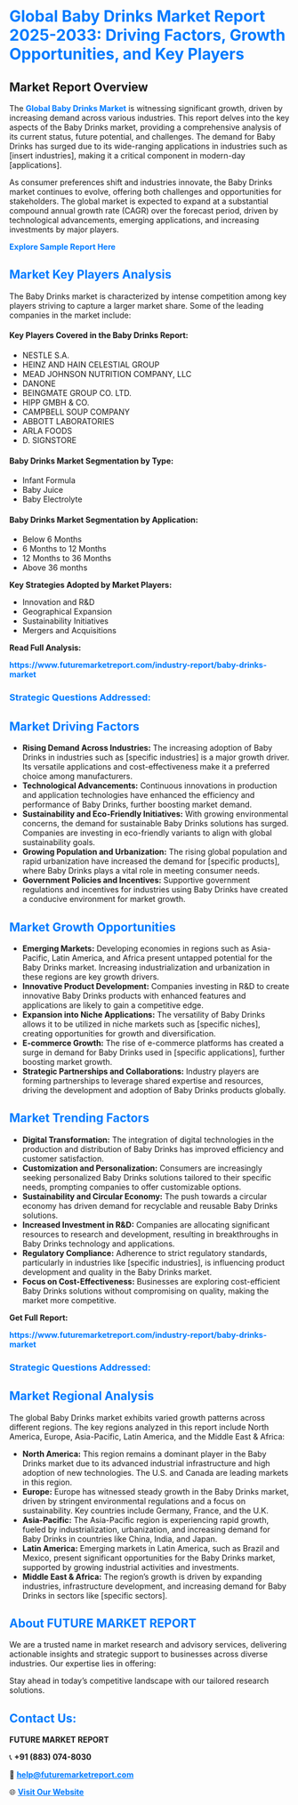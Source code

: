 <h1 style="color: #007BFF;">Global Baby Drinks Market Report 2025-2033: Driving Factors, Growth Opportunities, and Key Players</h1>

<section id="overview">
<h2>Market Report Overview</h2>
<p>The <a href="https://www.futuremarketreport.com/industry-report/baby-drinks-market" style="color: #007BFF; text-decoration: none;"><strong>Global Baby Drinks Market</strong></a> is witnessing significant growth, driven by increasing demand across various industries. This report delves into the key aspects of the Baby Drinks market, providing a comprehensive analysis of its current status, future potential, and challenges. The demand for Baby Drinks has surged due to its wide-ranging applications in industries such as [insert industries], making it a critical component in modern-day [applications].</p>
<p>As consumer preferences shift and industries innovate, the Baby Drinks market continues to evolve, offering both challenges and opportunities for stakeholders. The global market is expected to expand at a substantial compound annual growth rate (CAGR) over the forecast period, driven by technological advancements, emerging applications, and increasing investments by major players.</p>
</section>

<section id="overview">
<p><a href="https://www.futuremarketreport.com/request-sample/reportId=44354" style="color: #007BFF; text-decoration: none;"><strong>Explore Sample Report Here</strong></a></p>
</section>

<section id="key-players">
<h2 style="color: #007BFF;">Market Key Players Analysis</h2>
<p>The Baby Drinks market is characterized by intense competition among key players striving to capture a larger market share. Some of the leading companies in the market include:</p>
<h4>Key Players Covered in the Baby Drinks Report:</h4>
<ul><li>NESTLE S.A.</li><li>HEINZ AND HAIN CELESTIAL GROUP</li><li>MEAD JOHNSON NUTRITION COMPANY, LLC</li><li>DANONE</li><li>BEINGMATE GROUP CO. LTD.</li><li>HIPP GMBH &amp; CO.</li><li>CAMPBELL SOUP COMPANY</li><li>ABBOTT LABORATORIES</li><li>ARLA FOODS</li><li>D. SIGNSTORE</li></ul>
<h4>Baby Drinks Market Segmentation by Type:</h4>
<ul><li>Infant Formula</li><li>Baby Juice</li><li>Baby Electrolyte</li></ul>

<h4>Baby Drinks Market Segmentation by Application:</h4>
<ul><li>Below 6 Months</li><li>6 Months to 12 Months</li><li>12 Months to 36 Months</li><li>Above 36 months</li></ul>
<p><strong>Key Strategies Adopted by Market Players:</strong></p>
<ul>
<li>Innovation and R&D</li>
<li>Geographical Expansion</li>
<li>Sustainability Initiatives</li>
<li>Mergers and Acquisitions</li>
</ul>
</section>

<section>
<p><strong>Read Full Analysis: </strong></p><a href="https://www.futuremarketreport.com/industry-report/baby-drinks-market" style="color: #007BFF; text-decoration: none;"><strong>https://www.futuremarketreport.com/industry-report/baby-drinks-market</strong></a>
<h3 style="color: #007BFF;">Strategic Questions Addressed:</h3>
</section>

<section id="driving-factors">
<h2 style="color: #007BFF;">Market Driving Factors</h2>
<ul>
<li><strong>Rising Demand Across Industries:</strong> The increasing adoption of Baby Drinks in industries such as [specific industries] is a major growth driver. Its versatile applications and cost-effectiveness make it a preferred choice among manufacturers.</li>
<li><strong>Technological Advancements:</strong> Continuous innovations in production and application technologies have enhanced the efficiency and performance of Baby Drinks, further boosting market demand.</li>
<li><strong>Sustainability and Eco-Friendly Initiatives:</strong> With growing environmental concerns, the demand for sustainable Baby Drinks solutions has surged. Companies are investing in eco-friendly variants to align with global sustainability goals.</li>
<li><strong>Growing Population and Urbanization:</strong> The rising global population and rapid urbanization have increased the demand for [specific products], where Baby Drinks plays a vital role in meeting consumer needs.</li>
<li><strong>Government Policies and Incentives:</strong> Supportive government regulations and incentives for industries using Baby Drinks have created a conducive environment for market growth.</li>
</ul>
</section>

<section id="growth-opportunities">
<h2 style="color: #007BFF;">Market Growth Opportunities</h2>
<ul>
<li><strong>Emerging Markets:</strong> Developing economies in regions such as Asia-Pacific, Latin America, and Africa present untapped potential for the Baby Drinks market. Increasing industrialization and urbanization in these regions are key growth drivers.</li>
<li><strong>Innovative Product Development:</strong> Companies investing in R&D to create innovative Baby Drinks products with enhanced features and applications are likely to gain a competitive edge.</li>
<li><strong>Expansion into Niche Applications:</strong> The versatility of Baby Drinks allows it to be utilized in niche markets such as [specific niches], creating opportunities for growth and diversification.</li>
<li><strong>E-commerce Growth:</strong> The rise of e-commerce platforms has created a surge in demand for Baby Drinks used in [specific applications], further boosting market growth.</li>
<li><strong>Strategic Partnerships and Collaborations:</strong> Industry players are forming partnerships to leverage shared expertise and resources, driving the development and adoption of Baby Drinks products globally.</li>
</ul>
</section>

<section id="trending-factors">
<h2 style="color: #007BFF;">Market Trending Factors</h2>
<ul>
<li><strong>Digital Transformation:</strong> The integration of digital technologies in the production and distribution of Baby Drinks has improved efficiency and customer satisfaction.</li>
<li><strong>Customization and Personalization:</strong> Consumers are increasingly seeking personalized Baby Drinks solutions tailored to their specific needs, prompting companies to offer customizable options.</li>
<li><strong>Sustainability and Circular Economy:</strong> The push towards a circular economy has driven demand for recyclable and reusable Baby Drinks solutions.</li>
<li><strong>Increased Investment in R&D:</strong> Companies are allocating significant resources to research and development, resulting in breakthroughs in Baby Drinks technology and applications.</li>
<li><strong>Regulatory Compliance:</strong> Adherence to strict regulatory standards, particularly in industries like [specific industries], is influencing product development and quality in the Baby Drinks market.</li>
<li><strong>Focus on Cost-Effectiveness:</strong> Businesses are exploring cost-efficient Baby Drinks solutions without compromising on quality, making the market more competitive.</li>
</ul>
</section>

<section>
<p><strong>Get Full Report: </strong></p><a href="https://www.futuremarketreport.com/industry-report/baby-drinks-market" style="color: #007BFF; text-decoration: none;"><strong>https://www.futuremarketreport.com/industry-report/baby-drinks-market</strong></a>
<h3 style="color: #007BFF;">Strategic Questions Addressed:</h3>
</section>


<section id="regional-analysis">
<h2 style="color: #007BFF;">Market Regional Analysis</h2>
<p>The global Baby Drinks market exhibits varied growth patterns across different regions. The key regions analyzed in this report include North America, Europe, Asia-Pacific, Latin America, and the Middle East & Africa:</p>
<ul>
<li><strong>North America:</strong> This region remains a dominant player in the Baby Drinks market due to its advanced industrial infrastructure and high adoption of new technologies. The U.S. and Canada are leading markets in this region.</li>
<li><strong>Europe:</strong> Europe has witnessed steady growth in the Baby Drinks market, driven by stringent environmental regulations and a focus on sustainability. Key countries include Germany, France, and the U.K.</li>
<li><strong>Asia-Pacific:</strong> The Asia-Pacific region is experiencing rapid growth, fueled by industrialization, urbanization, and increasing demand for Baby Drinks in countries like China, India, and Japan.</li>
<li><strong>Latin America:</strong> Emerging markets in Latin America, such as Brazil and Mexico, present significant opportunities for the Baby Drinks market, supported by growing industrial activities and investments.</li>
<li><strong>Middle East & Africa:</strong> The region’s growth is driven by expanding industries, infrastructure development, and increasing demand for Baby Drinks in sectors like [specific sectors].</li>
</ul>
</section>

<footer>
<h2 style="color: #007BFF;">About FUTURE MARKET REPORT</h2>
<p>We are a trusted name in market research and advisory services, delivering actionable insights and strategic support to businesses across diverse industries. Our expertise lies in offering:</p>

<p>Stay ahead in today’s competitive landscape with our tailored research solutions.</p>

<h2 style="color: #007BFF;">Contact Us:</h2>
<p><strong>FUTURE MARKET REPORT</strong></p>
<p>📞 <strong>+91 (883) 074-8030</strong></p>
<p>📧 <strong><a href="mailto:help@futuremarketreport.com" style="color: #007BFF;">help@futuremarketreport.com</a></strong></p>
<p>🌐 <strong><a href="https://www.futuremarketreport.com/" style="color: #007BFF;">Visit Our Website</a></strong></p>
</footer>